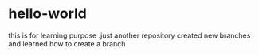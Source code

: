 # hello-world
this is for learning purpose .just another repository
created new branches and learned how to create a branch
